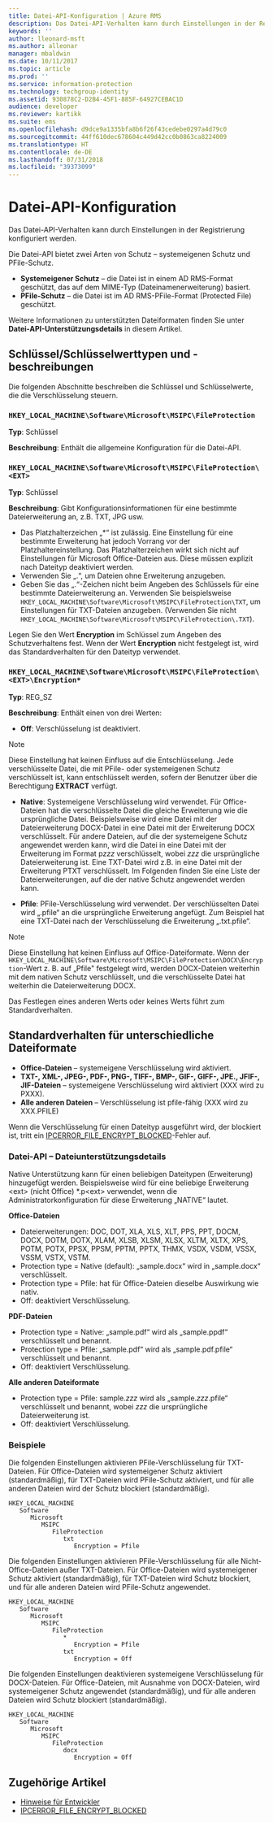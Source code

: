 ```yaml
---
title: Datei-API-Konfiguration | Azure RMS
description: Das Datei-API-Verhalten kann durch Einstellungen in der Registrierung konfiguriert werden.
keywords: ''
author: lleonard-msft
ms.author: alleonar
manager: mbaldwin
ms.date: 10/11/2017
ms.topic: article
ms.prod: ''
ms.service: information-protection
ms.technology: techgroup-identity
ms.assetid: 930878C2-D2B4-45F1-885F-64927CEBAC1D
audience: developer
ms.reviewer: kartikk
ms.suite: ems
ms.openlocfilehash: d9dce9a1335bfa8b6f26f43cedebe0297a4d79c0
ms.sourcegitcommit: 44ff610dec678604c449d42cc0b0863ca8224009
ms.translationtype: HT
ms.contentlocale: de-DE
ms.lasthandoff: 07/31/2018
ms.locfileid: "39373099"
---
```

# <a name="file-api-configuration"></a>Datei-API-Konfiguration


Das Datei-API-Verhalten kann durch Einstellungen in der Registrierung konfiguriert werden.

Die Datei-API bietet zwei Arten von Schutz – systemeigenen Schutz und PFile-Schutz.

-   **Systemeigener Schutz** – die Datei ist in einem AD RMS-Format geschützt, das auf dem MIME-Typ (Dateinamenerweiterung) basiert.
-   **PFile-Schutz** – die Datei ist im AD RMS-PFile-Format (Protected File) geschützt.

Weitere Informationen zu unterstützten Dateiformaten finden Sie unter **Datei-API-Unterstützungsdetails** in diesem Artikel.

## <a name="keykey-value-types-and-descriptions"></a>Schlüssel/Schlüsselwerttypen und -beschreibungen

Die folgenden Abschnitte beschreiben die Schlüssel und Schlüsselwerte, die die Verschlüsselung steuern.

### `HKEY_LOCAL_MACHINE\Software\Microsoft\MSIPC\FileProtection`

**Typ**: Schlüssel

**Beschreibung**: Enthält die allgemeine Konfiguration für die Datei-API.

### `HKEY_LOCAL_MACHINE\Software\Microsoft\MSIPC\FileProtection\<EXT>`

**Typ**: Schlüssel

**Beschreibung**: Gibt Konfigurationsinformationen für eine bestimmte Dateierweiterung an, z.B. TXT, JPG usw.

- Das Platzhalterzeichen „*“ ist zulässig. Eine Einstellung für eine bestimmte Erweiterung hat jedoch Vorrang vor der Platzhaltereinstellung. Das Platzhalterzeichen wirkt sich nicht auf Einstellungen für Microsoft Office-Dateien aus. Diese müssen explizit nach Dateityp deaktiviert werden.
- Verwenden Sie „.“, um Dateien ohne Erweiterung anzugeben.
- Geben Sie das „.“-Zeichen nicht beim Angeben des Schlüssels für eine bestimmte Dateierweiterung an. Verwenden Sie beispielsweise `HKEY_LOCAL_MACHINE\Software\Microsoft\MSIPC\FileProtection\TXT`, um Einstellungen für TXT-Dateien anzugeben. (Verwenden Sie nicht `HKEY_LOCAL_MACHINE\Software\Microsoft\MSIPC\FileProtection\.TXT`).

Legen Sie den Wert **Encryption** im Schlüssel zum Angeben des Schutzverhaltens fest. Wenn der Wert **Encryption** nicht festgelegt ist, wird das Standardverhalten für den Dateityp verwendet.


### `HKEY_LOCAL_MACHINE\Software\Microsoft\MSIPC\FileProtection\<EXT>\Encryption*`

**Typ**: REG_SZ

**Beschreibung**: Enthält einen von drei Werten:

- **Off**: Verschlüsselung ist deaktiviert.

> [!Note]
> Diese Einstellung hat keinen Einfluss auf die Entschlüsselung. Jede verschlüsselte Datei, die mit PFile- oder systemeigenen Schutz verschlüsselt ist, kann entschlüsselt werden, sofern der Benutzer über die Berechtigung **EXTRACT** verfügt.

- **Native**: Systemeigene Verschlüsselung wird verwendet. Für Office-Dateien hat die verschlüsselte Datei die gleiche Erweiterung wie die ursprüngliche Datei. Beispielsweise wird eine Datei mit der Dateierweiterung DOCX-Datei in eine Datei mit der Erweiterung DOCX verschlüsselt. Für andere Dateien, auf die der systemeigene Schutz angewendet werden kann, wird die Datei in eine Datei mit der Erweiterung im Format p*zzz* verschlüsselt, wobei *zzz* die ursprüngliche Dateierweiterung ist. Eine TXT-Datei wird z.B. in eine Datei mit der Erweiterung PTXT verschlüsselt. Im Folgenden finden Sie eine Liste der Dateierweiterungen, auf die der native Schutz angewendet werden kann.

- **Pfile**: PFile-Verschlüsselung wird verwendet. Der verschlüsselten Datei wird „.pfile“ an die ursprüngliche Erweiterung angefügt. Zum Beispiel hat eine TXT-Datei nach der Verschlüsselung die Erweiterung „.txt.pfile“.


> [!Note]
> Diese Einstellung hat keinen Einfluss auf Office-Dateiformate. Wenn der `HKEY_LOCAL_MACHINE\Software\Microsoft\MSIPC\FileProtection\DOCX\Encryption`-Wert z. B. auf „Pfile&quot; festgelegt wird, werden DOCX-Dateien weiterhin mit dem nativen Schutz verschlüsselt, und die verschlüsselte Datei hat weiterhin die Dateierweiterung DOCX.

Das Festlegen eines anderen Werts oder keines Werts führt zum Standardverhalten.

## <a name="default-behavior-for-different-file-formats"></a>Standardverhalten für unterschiedliche Dateiformate

-   **Office-Dateien** – systemeigene Verschlüsselung wird aktiviert.
-   **TXT-, XML-, JPEG-, PDF-, PNG-, TIFF-, BMP-, GIF-, GIFF-, JPE., JFIF-, JIF-Dateien** – systemeigene Verschlüsselung wird aktiviert (XXX wird zu PXXX).
-   **Alle anderen Dateien** – Verschlüsselung ist pfile-fähig (XXX wird zu XXX.PFILE)

Wenn die Verschlüsselung für einen Dateityp ausgeführt wird, der blockiert ist, tritt ein [IPCERROR\_FILE\_ENCRYPT\_BLOCKED](https://msdn.microsoft.com/library/hh535248.aspx)-Fehler auf.

### <a name="file-api---file-support-details"></a>Datei-API – Dateiunterstützungsdetails

Native Unterstützung kann für einen beliebigen Dateitypen (Erweiterung) hinzugefügt werden. Beispielsweise wird für eine beliebige Erweiterung &lt;ext&gt; (nicht Office) \*.p&lt;ext&gt; verwendet, wenn die Administratorkonfiguration für diese Erweiterung „NATIVE“ lautet.

**Office-Dateien**

-   Dateierweiterungen: DOC, DOT, XLA, XLS, XLT, PPS, PPT, DOCM, DOCX, DOTM, DOTX, XLAM, XLSB, XLSM, XLSX, XLTM, XLTX, XPS, POTM, POTX, PPSX, PPSM, PPTM, PPTX, THMX, VSDX, VSDM, VSSX, VSSM, VSTX, VSTM. 
-   Protection type = Native (default): „sample.docx“ wird in „sample.docx“ verschlüsselt.
-   Protection type = Pfile: hat für Office-Dateien dieselbe Auswirkung wie nativ.
-   Off: deaktiviert Verschlüsselung.

**PDF-Dateien**

-   Protection type = Native: „sample.pdf“ wird als „sample.ppdf“ verschlüsselt und benannt.
-   Protection type = Pfile: „sample.pdf“ wird als „sample.pdf.pfile“ verschlüsselt und benannt.
-   Off: deaktiviert Verschlüsselung.

**Alle anderen Dateiformate**

-   Protection type = Pfile: sample.*zzz* wird als „sample.*zzz*.pfile“ verschlüsselt und benannt, wobei *zzz* die ursprüngliche Dateierweiterung ist.
-   Off: deaktiviert Verschlüsselung.

### <a name="examples"></a>Beispiele

Die folgenden Einstellungen aktivieren PFile-Verschlüsselung für TXT-Dateien. Für Office-Dateien wird systemeigener Schutz aktiviert (standardmäßig), für TXT-Dateien wird PFile-Schutz aktiviert, und für alle anderen Dateien wird der Schutz blockiert (standardmäßig).

```
HKEY_LOCAL_MACHINE
   Software
      Microsoft
         MSIPC
            FileProtection
               txt
                  Encryption = Pfile
```

Die folgenden Einstellungen aktivieren PFile-Verschlüsselung für alle Nicht-Office-Dateien außer TXT-Dateien. Für Office-Dateien wird systemeigener Schutz aktiviert (standardmäßig), für TXT-Dateien wird Schutz blockiert, und für alle anderen Dateien wird PFile-Schutz angewendet.

```
HKEY_LOCAL_MACHINE
   Software
      Microsoft
         MSIPC
            FileProtection
               *
                  Encryption = Pfile
               txt
                  Encryption = Off
```

Die folgenden Einstellungen deaktivieren systemeigene Verschlüsselung für DOCX-Dateien. Für Office-Dateien, mit Ausnahme von DOCX-Dateien, wird systemeigener Schutz angewendet (standardmäßig), und für alle anderen Dateien wird Schutz blockiert (standardmäßig).

```
HKEY_LOCAL_MACHINE
   Software
      Microsoft
         MSIPC
            FileProtection
               docx
                  Encryption = Off
```

## <a name="related-articles"></a>Zugehörige Artikel

- [Hinweise für Entwickler](developer-notes.md)
- [IPCERROR\_FILE\_ENCRYPT\_BLOCKED](https://msdn.microsoft.com/library/hh535248.aspx)
